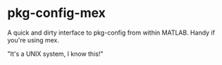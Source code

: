 pkg-config-mex
==============

A quick and dirty interface to pkg-config from within MATLAB. Handy if you're using mex.

"It's a UNIX system, I know this!"
